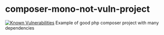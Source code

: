 # composer-mono-not-vuln-project
<a href="https://snyk.io//test/github/snyk-fixtures/composer-mono-not-vuln-project?targetFile=composer.lock"><img src="https://snyk.io//test/github/snyk-fixtures/composer-mono-not-vuln-project/badge.svg?targetFile=composer.lock" alt="Known Vulnerabilities" data-canonical-src="https://snyk.io//test/github/snyk-fixtures/composer-mono-not-vuln-project?targetFile=composer.lock" style="max-width:100%;"></a>
Example of good php composer project with many dependencies
